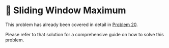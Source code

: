 # 📝 Sliding Window Maximum

This problem has already been covered in detail in [Problem 20](20_Sliding_Window_Maximum.md).

Please refer to that solution for a comprehensive guide on how to solve this problem. 